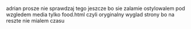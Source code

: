 adrian prosze nie sprawdzaj tego jeszcze bo sie zalamie
ostylowalem pod wzgledem media tylko food.html czyli oryginalny wyglad strony bo na reszte nie mialem czasu
